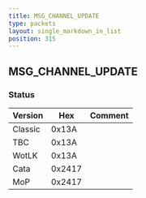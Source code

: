 ```yaml
---
title: MSG_CHANNEL_UPDATE
type: packets
layout: single_markdown_in_list
position: 315
---
```


## MSG_CHANNEL_UPDATE

### Status

Version    | Hex        | Comment
---------- | ---------- | ---------- 
Classic    | 0x13A      | 
TBC        | 0x13A      | 
WotLK      | 0x13A      | 
Cata       | 0x2417     | 
MoP        | 0x2417     | 